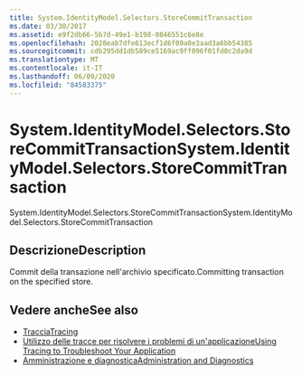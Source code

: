 ```yaml
---
title: System.IdentityModel.Selectors.StoreCommitTransaction
ms.date: 03/30/2017
ms.assetid: e9f2db66-5b7d-49e1-b198-0846551c6e8e
ms.openlocfilehash: 2028eab7dfe613ecf1d6f09a0e3aad3a6bb54385
ms.sourcegitcommit: cdb295dd1db589ce5169ac9ff096f01fd0c2da9d
ms.translationtype: MT
ms.contentlocale: it-IT
ms.lasthandoff: 06/09/2020
ms.locfileid: "84583375"
---
```

# <a name="systemidentitymodelselectorsstorecommittransaction"></a><span data-ttu-id="8ca53-102">System.IdentityModel.Selectors.StoreCommitTransaction</span><span class="sxs-lookup"><span data-stu-id="8ca53-102">System.IdentityModel.Selectors.StoreCommitTransaction</span></span>
<span data-ttu-id="8ca53-103">System.IdentityModel.Selectors.StoreCommitTransaction</span><span class="sxs-lookup"><span data-stu-id="8ca53-103">System.IdentityModel.Selectors.StoreCommitTransaction</span></span>  
  
## <a name="description"></a><span data-ttu-id="8ca53-104">Descrizione</span><span class="sxs-lookup"><span data-stu-id="8ca53-104">Description</span></span>  
 <span data-ttu-id="8ca53-105">Commit della transazione nell'archivio specificato.</span><span class="sxs-lookup"><span data-stu-id="8ca53-105">Committing transaction on the specified store.</span></span>  
  
## <a name="see-also"></a><span data-ttu-id="8ca53-106">Vedere anche</span><span class="sxs-lookup"><span data-stu-id="8ca53-106">See also</span></span>

- [<span data-ttu-id="8ca53-107">Traccia</span><span class="sxs-lookup"><span data-stu-id="8ca53-107">Tracing</span></span>](index.md)
- [<span data-ttu-id="8ca53-108">Utilizzo delle tracce per risolvere i problemi di un'applicazione</span><span class="sxs-lookup"><span data-stu-id="8ca53-108">Using Tracing to Troubleshoot Your Application</span></span>](using-tracing-to-troubleshoot-your-application.md)
- [<span data-ttu-id="8ca53-109">Amministrazione e diagnostica</span><span class="sxs-lookup"><span data-stu-id="8ca53-109">Administration and Diagnostics</span></span>](../index.md)
